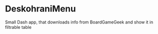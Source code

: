 # DeskohraniMenu
Small Dash app, that downloads info from BoardGameGeek and show it in filtrable table
